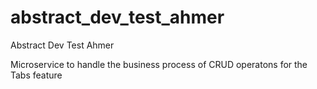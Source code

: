 # abstract_dev_test_ahmer
Abstract Dev Test Ahmer

Microservice to handle the business process of CRUD operatons for the Tabs feature
